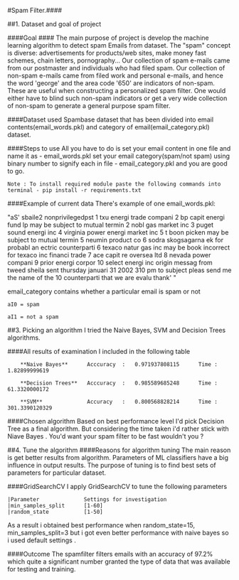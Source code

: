 #Spam Filter.####

##1. Dataset and goal of project

####Goal ####
The main purpose of project is develop the machine learning algorithm to detect spam Emails from dataset.
The "spam" concept is diverse: advertisements for products/web
        sites, make money fast schemes, chain letters, pornography...
	Our collection of spam e-mails came from our postmaster and 
	individuals who had filed spam.  Our collection of non-spam 
	e-mails came from filed work and personal e-mails, and hence
	the word 'george' and the area code '650' are indicators of 
	non-spam.  These are useful when constructing a personalized 
	spam filter.  One would either have to blind such non-spam 
	indicators or get a very wide collection of non-spam to 
	generate a general purpose spam filter.

####Dataset used 
Spambase dataset that has been divided into email contents(email_words.pkl) and category of email(email_category.pkl) dataset. 

####Steps to use
	All you have to do is set your email content in one file and name it as - email_words.pkl
	set your email category(spam/not spam) using binary number to signify each in file - email_category.pkl
	and you are good to go.

	Note : To install required module paste the following commands into terminal - pip install -r requirements.txt

####Example of current data 
There's example of one email_words.pkl: 

"aS' sbaile2 nonprivilegedpst 1 txu energi trade compani 2 bp capit energi fund lp may be subject to mutual termin 2 nobl gas market inc 3 puget sound energi inc 4 virginia power energi market inc 5 t boon picken may be subject to mutual termin 5 neumin product co 6 sodra skogsagarna ek for probabl an ectric counterparti 6 texaco natur gas inc may be book incorrect for texaco inc financi trade 7 ace capit re oversea ltd 8 nevada power compani 9 prior energi corpor 10 select energi inc origin messag from tweed sheila sent thursday januari 31 2002 310 pm to   subject pleas send me the name of the 10 counterparti that we are evalu thank' "

email_category contains whether a particular email is spam or not 

	aI0 = spam

	aI1 = not a spam

##3. Picking an algorithm
I tried the Naive Bayes, SVM and Decision Trees algorithms. 

####All results of examination I included in the following table


		**Naive Bayes**		 Acccuracy	:	0.971937808115    	Time : 1.82899999619

		**Decision Trees**	 Acccuracy  : 	0.985589685248		Time : 61.3320000172

		**SVM**				 Accuracy   :   0.800568828214		Time : 301.3390120329

####Chosen algorithm
Based on best performance level I'd pick Decision Tree as a final algorithm.
But considering the time taken i'd rather stick with Niave Bayes .
You'd want your spam filter to be fast wouldn't you ?

##4. Tune the algorithm
####Reasons for algorithm tuning
The main reason is get better results from algorithm. Parameters of ML classifiers have a big influence in output results. 
The purpose of tuning is to find best sets of parameters for particular dataset.

####GridSearchCV
I apply GridSearchCV to tune the following parameters

	|Parameter          	Settings for investigation
	|min_samples_split	 	[1-60]                    
	|random_state	     	[1-50]                    


As a result i obtained best performance when random_state=15, min_samples_split=3
but i got even better performance with naive bayes so i used default settings  . 


####Outcome
The spamfilter filters emails with an accuracy of 97.2% which quite a significant number granted the type of data that was available for testing and training.